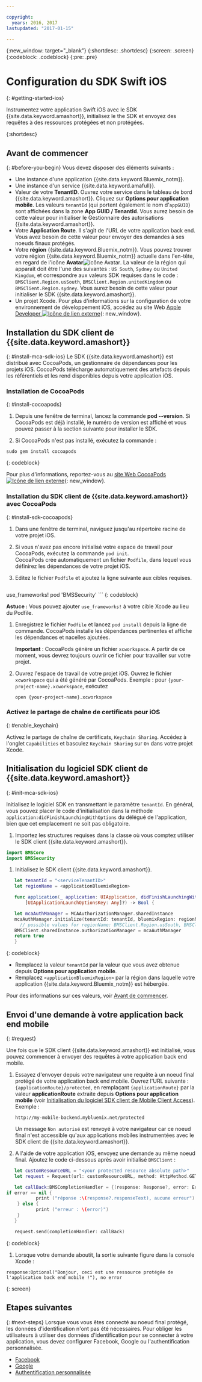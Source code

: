 ```yaml
---

copyright:
  years: 2016, 2017
lastupdated: "2017-01-15"

---
```


{:new_window: target="_blank"}
{:shortdesc: .shortdesc}
{:screen: .screen}
{:codeblock: .codeblock}
{:pre: .pre}


# Configuration du SDK Swift iOS
{: #getting-started-ios}

Instrumentez votre application Swift iOS avec le SDK {{site.data.keyword.amashort}}, initialisez le  the SDK et envoyez des requêtes à des ressources protégées et
non protégées.

{:shortdesc}


## Avant de commencer
{: #before-you-begin}
Vous devez disposer des éléments suivants :

* Une instance d'une application {{site.data.keyword.Bluemix_notm}}.
* Une instance d'un service {{site.data.keyword.amafull}}.
* Valeur de votre **TenantID**. Ouvrez votre service dans le tableau de bord {{site.data.keyword.amashort}}. Cliquez sur **Options pour application mobile**. Les valeurs `tenantId` (qui portent également le nom d'`appGUID`) sont affichées dans la zone **App GUID / TenantId**. Vous aurez besoin de cette valeur pour initialiser le Gestionnaire des autorisations {{site.data.keyword.amashort}}.
* Votre **Application Route**. Il s'agit de l'URL de votre application back end. Vous avez besoin de cette valeur pour envoyer des demandes à ses noeuds finaux protégés.
* Votre **région** {{site.data.keyword.Bluemix_notm}}.  Vous pouvez trouver votre région {{site.data.keyword.Bluemix_notm}} actuelle dans l'en-tête, en regard de l'icône **Avatar**![icône Avatar](images/face.jpg "icône Avatar"). La valeur de la région qui apparaît doit être l'une des suivantes : `US South`, `Sydney` ou `United Kingdom`, et correspondre aux valeurs SDK requises dans le code : `BMSClient.Region.usSouth`, `BMSClient.Region.unitedKingdom` ou `BMSClient.Region.sydney`.  Vous aurez besoin de cette valeur pour initialiser le SDK {{site.data.keyword.amashort}}.
* Un projet Xcode. Pour plus d'informations sur la configuration de votre environnement de développement iOS, accédez au site Web [Apple Developer ![Icône de lien externe ](../../icons/launch-glyph.svg "Icône de lien externe ")](https://developer.apple.com/support/xcode/ "Icône de lien externe"){: new_window}.


## Installation du SDK client de {{site.data.keyword.amashort}}
{: #install-mca-sdk-ios}
Le SDK {{site.data.keyword.amashort}} est distribué avec CocoaPods, un gestionnaire de dépendances pour les projets iOS. CocoaPods télécharge automatiquement
des artefacts depuis les référentiels et les rend disponibles depuis votre application iOS.


### Installation de CocoaPods
{: #install-cocoapods}

1. Depuis une fenêtre de terminal, lancez la commande **pod --version**. Si CocoaPods est déjà installé, le numéro de version est affiché
et vous pouvez passer à la section suivante pour installer le SDK.

1. Si CocoaPods n'est pas installé, exécutez la commande :

```
sudo gem install cocoapods
```
{: codeblock}

Pour plus d'informations, reportez-vous au [site Web CocoaPods ![Icône de lien externe](../../icons/launch-glyph.svg "Icône de lien externe")](https://cocoapods.org/ "Icône de lien externe"){: new_window}.

### Installation du SDK client de {{site.data.keyword.amashort}} avec CocoaPods
{: #install-sdk-cocoapods}

1. Dans une fenêtre de terminal, naviguez jusqu'au répertoire racine de votre projet iOS.

1. Si vous n'avez pas encore initialisé votre espace de travail pour CocoaPods, exécutez la commande `pod init`.<br/>
CocoaPods crée automatiquement un fichier `Podfile`, dans lequel vous définirez les dépendances de votre projet iOS.

1. Editez le fichier `Podfile` et ajoutez la ligne suivante aux cibles requises.

	```
  use_frameworks!
  pod 'BMSSecurity'
	```
	{: codeblock}

  **Astuce :** Vous pouvez ajouter `use_frameworks!` à votre cible Xcode au lieu du Podfile.

1. Enregistrez le fichier `Podfile` et lancez `pod install` depuis la ligne de commande. CocoaPods installe les dépendances
pertinentes et affiche les dépendances et nacelles ajoutées.<br/>

   **Important** : CocoaPods génère un fichier `xcworkspace`.  A partir de ce moment, vous devrez toujours ouvrir ce fichier pour travailler sur votre projet.

1. Ouvrez l'espace de travail de votre projet iOS. Ouvrez le fichier `xcworkspace` qui a été généré par CocoaPods. Exemple : pour `{your-project-name}.xcworkspace`, exécutez

	`open {your-project-name}.xcworkspace`

### Activez le partage de chaîne de certificats pour iOS
{: #enable_keychain}

Activez le partage de chaîne de certificats, `Keychain Sharing`. Accédez à l'onglet `Capabilities` et basculez `Keychain Sharing` sur `On` dans votre projet Xcode.

## Initialisation du logiciel SDK client de {{site.data.keyword.amashort}}
{: #init-mca-sdk-ios}

 Initialisez le logiciel SDK en transmettant le paramètre `tenantId`. En général, vous pouvez placer le code d'initialisation dans la méthode `application:didFinishLaunchingWithOptions` du délégué de l'application, bien que cet emplacement ne soit pas obligatoire.

1. Importez les structures requises dans la classe où vous comptez utiliser le SDK client {{site.data.keyword.amashort}}.

 ```Swift
 import BMSCore
 import BMSSecurity
 ```

1. Initialisez le SDK client {{site.data.keyword.amashort}}.

 ```Swift
	let tenantId = "<serviceTenantID>"
	let regionName = <applicationBluemixRegion>

	func application(_ application: UIApplication, didFinishLaunchingWithOptions launchOptions: 
		[UIApplicationLaunchOptionsKey: Any]?) -> Bool {

	let mcaAuthManager = MCAAuthorizationManager.sharedInstance
    mcaAuthManager.initialize(tenantId: tenantId, bluemixRegion: regionName)
      // possible values for regionName: BMSClient.Region.usSouth, BMSClient.Region.unitedKingdom, BMSClient.Region.sydney
	BMSClient.sharedInstance.authorizationManager = mcaAuthManager	
	return true
	}
  ```
  {: codeblock}

* Remplacez la valeur `tenantId` par la valeur que vous avez obtenue depuis **Options pour application mobile**.
* Remplacez `<applicationBluemixRegion>` par la région dans laquelle votre application {{site.data.keyword.Bluemix_notm}} est hébergée.

Pour des informations sur ces valeurs, voir [Avant de commencer](#before-you-begin).


## Envoi d'une demande à votre application back end mobile
{: #request}

Une fois que le SDK client {{site.data.keyword.amashort}} est initialisé, vous pouvez commencer à envoyer des requêtes à votre application back end
mobile.

1. Essayez d'envoyer depuis votre navigateur une requête à un noeud final protégé de votre application back end mobile. Ouvrez l'URL suivante : `{applicationRoute}/protected`, en remplaçant `{applicationRoute}` par la valeur **applicationRoute** extraite depuis **Options pour application mobile** (voir [Initialisation du logiciel SDK client de Mobile Client Access](#init-mca-sdk-ios)). Exemple :

	`http://my-mobile-backend.mybluemix.net/protected
	`

	Un message `Non autorisé` est renvoyé à votre navigateur car ce noeud final n'est
accessible qu'aux applications mobiles instrumentées avec le SDK client de {{site.data.keyword.amashort}}.

1. A l'aide de votre application iOS, envoyez une demande au même noeud final. Ajoutez le code ci-dessous après avoir initialisé `BMSClient` :

 ```Swift
	let customResourceURL = "<your protected resource absolute path>"
	let request = Request(url: customResourceURL, method: HttpMethod.GET)

	let callBack:BMSCompletionHandler = {(response: Response?, error: Error?) in
 if error == nil {
       	    print ("réponse :\(response?.responseText), aucune erreur")
     } else {
       	    print ("erreur : \(error)")
     }
	}

	request.send(completionHandler: callBack)
 ```
 {: codeblock}

1.  Lorsque votre demande aboutit, la sortie suivante figure dans la console Xcode :

 ```
 response:Optional("Bonjour, ceci est une ressource protégée de l'application back end mobile !"), no error
 ```
{: screen}

## Etapes suivantes
{: #next-steps}
Lorsque vous vous êtes connecté au noeud final protégé, les données d'identification n'ont pas été nécessaires. Pour obliger les utilisateurs à utiliser des données d'identification pour se connecter à votre application, vous devez configurer Facebook, Google ou l'authentification personnalisée.

  * [Facebook](facebook-auth-ios-swift-sdk.html)
  * [Google](google-auth-ios-swift-sdk.html)
  * [Authentification personnalisée](custom-auth-ios-swift-sdk.html)
